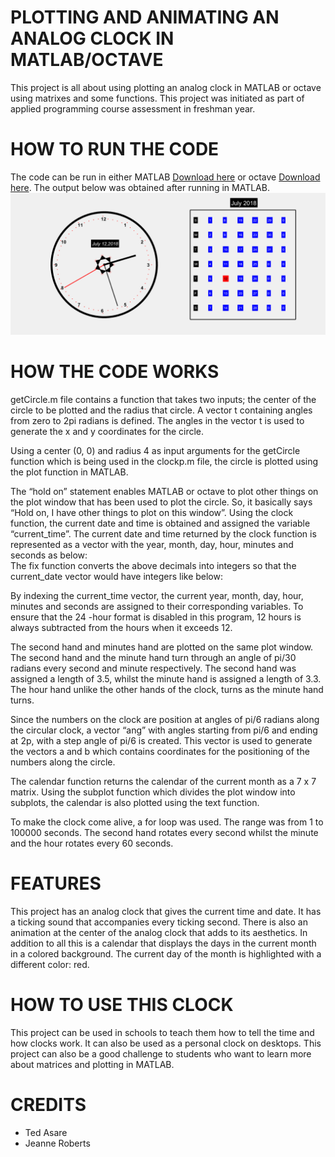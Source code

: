 # PLOTTING AND ANIMATING AN ANALOG CLOCK IN MATLAB/OCTAVE

This project is all about using plotting an analog clock in MATLAB or octave using matrixes and some functions. This project was initiated as part of applied programming course assessment in freshman year.

# HOW TO RUN THE CODE
The code can be run in either MATLAB [Download here](https://www.mathworks.com/downloads/) or octave [Download here](https://www.gnu.org/software/octave/download.html). The output below was obtained after running in MATLAB. 
![Analog clock and calendar](https://github.com/Lormenyo/Clock/blob/master/Screenshot%20(11).png "Analog clock and calendar")

# HOW THE CODE WORKS
 
getCircle.m file contains a function that takes two inputs; the center of the circle to be plotted and the radius that circle.  A vector t containing angles from zero to 2pi radians is defined. The angles in the vector t is used to generate the x and y coordinates for the circle. 
 
Using a center (0, 0) and radius 4 as input arguments for the getCircle function which is being used in the clockp.m file, the circle is plotted using the plot function in MATLAB. 
  
The “hold on” statement enables MATLAB or octave to plot other things on the plot window that has been used to plot the circle. So, it basically says “Hold on, I have other things to plot on this window”.
Using the clock function, the current date and time is obtained and assigned the variable “current_time”. The current date and time returned by the clock function is represented as a vector with the year, month, day, hour, minutes and seconds as below:  
The fix function converts the above decimals into integers so that the current_date vector would have integers like below:
  
By indexing the current_time vector, the current year, month, day, hour, minutes and seconds are assigned to their corresponding variables. To ensure that the 24 -hour format is disabled in this program, 12 hours is always subtracted from the hours when it exceeds 12.
 
The second hand and minutes hand are plotted on the same plot window. The second hand and the minute hand turn through an angle of pi/30 radians every second and minute respectively. The second hand was assigned a length of 3.5, whilst the minute hand is assigned a length of 3.3.  The hour hand unlike the other hands of the clock, turns as the minute hand turns. 
 
Since the numbers on the clock are position at angles of pi/6 radians along the circular clock, a vector “ang” with angles starting from pi/6 and ending at 2p, with a step angle of pi/6 is created. This vector is used to generate the vectors a and b which contains coordinates for the positioning of the numbers along the circle.
 
The calendar function returns the calendar of the current month as a 7 x 7 matrix. Using the subplot function which divides the plot window into subplots, the calendar is also plotted using the text function.
 
To make the clock come alive, a for loop was used. The range was from 1 to 100000 seconds. The second hand rotates every second whilst the minute and the hour rotates every 60 seconds.

# FEATURES
This project has an analog clock that gives the current time and date. It has a ticking sound that accompanies every ticking second. There is also an animation at the center of the analog clock that adds to its aesthetics. In addition to all this is a calendar that displays the days in the current month in a colored background. The current day of the month is highlighted with a different color: red.

# HOW TO USE THIS CLOCK
This project can be used in schools to teach them how to tell the time and how clocks work.  It can also be used as a personal clock on desktops. 
This project can also be a good challenge to students who want to learn more about matrices and plotting in MATLAB.

# CREDITS
- Ted Asare
- Jeanne Roberts
